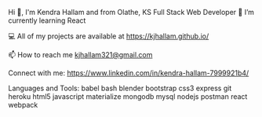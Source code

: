 Hi 👋, I'm Kendra Hallam and from Olathe, KS
Full Stack Web Developer
🌱 I’m currently learning React

💻 All of my projects are available at https://kjhallam.github.io/

📫 How to reach me kjhallam321@gmail.com




Connect with me:
https://www.linkedin.com/in/kendra-hallam-7999921b4/

Languages and Tools:
babel bash blender bootstrap css3 express git heroku html5 javascript materialize mongodb mysql nodejs postman react webpack
